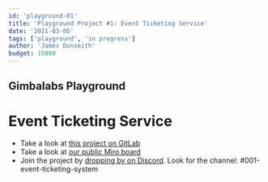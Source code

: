 ```yaml
---
id: 'playground-01'
title: 'Playground Project #1: Event Ticketing Service'
date: '2021-03-05'
tags: ['playground', 'in progress']
author: 'James Dunseith'
budget: 15000
---      
```


## Gimbalabs Playground
# Event Ticketing Service

- Take a look at [this project on GitLab](https://gitlab.com/gimbalabs/playground/event-ticketing)
- Take a look at [our public Miro board](https://miro.com/app/board/o9J_lR3E3vw=/)
- Join the project by [dropping by on Discord](https://discord.gg/JqdGXQ7p9U). Look for the channel: #001-event-ticketing-system